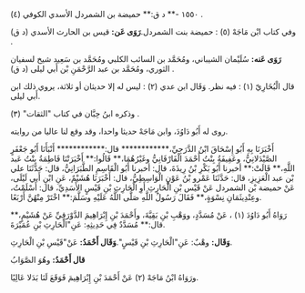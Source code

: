 ١٥٥٠ -** د ق:** حميضة بن الشمردل الأسدي الكوفي (٤) .

وفي كتاب ابْن مَاجَهْ (٥) : حميضة بنت الشمردل.**رَوَى عَن:** قيس بن الحارث الأسدي (د ق) .

**رَوَى عَنه:** سُلَيْمان الشيباني، ومُحَمَّد بن السائب الكلبي ومُحَمَّد بن سَعِيد شيخ لسفيان الثوري، ومُحَمَّد بن عبد الرَّحْمَنِ بْن أَبي ليلى (د ق) .

قال الْبُخَارِيّ (١) : فيه نظر. وَقَال ابن عدي (٢) : ليس له إلا حديثان أو ثلاثة، يروي ذلك ابن أَبي ليلى.

وذكره ابنُ حِبَّان في كتاب "الثقات" (٣) .

روى له أَبُو دَاوُدَ، وابن مَاجَهْ حديثا واحدا، وقد وقع لنا عاليا من روايته.

أَخْبَرَنَا بِهِ أَبُو إِسْحَاقَ ابْنُ الدَّرَجِيِّ،************ قال:************ أَنْبَأَنَا أَبُو جَعْفَرٍ الصَّيْدَلانِيُّ، وعَفِيفَةُ بِنْتُ أَحْمَدَ الْفَارْفَانِيُّ وغَيْرُهُمَا،** قَالُوا:** أَخْبَرَتْنَا فَاطِمَةُ بِنْتُ عَبد اللَّهِ،** قَالَتْ:** أخبرنا أَبُو بَكْرِ بْنُ رِيذَةَ، قال: أخبرنا أَبُو الْقَاسِمِ الطَّبَرَانِيُّ، قال: حَدَّثَنَا علي بْن عبد الْعَزِيزِ، قال: حَدَّثَنَا عَمْرو بْنُ عَوْنٍ الْوَاسِطِيُّ، قال: أَخْبَرَنَا هُشَيْمٌ، عَنِ ابْنِ أَبي لَيْلَى، عَنْ حميضة بْن الشمردل عَنْ قَيْس بْنِ الْحَارِثِ أَوِ الْحَارِثِ بْنِ قَيْسٍ الأَسَدِيِّ، قال: أَسْلَمْتُ، وعِنْدِيثَمَانِ نِسْوَةٍ،** فَقَالَ رَسُولُ اللَّهِ صَلَّى اللَّهُ عَلَيْهِ وسَلَّمَ:** اخْتَرْ مِنْهُنَّ أَرْبَعًا.

رَوَاهُ أَبُو دَاوُدَ (١) ، عَنْ مُسَدَّدٍ، ووَهْبِ بْنِ بَقِيَّةَ، وأَحْمَدَ بْنِ إِبْرَاهِيمَ الدَّوْرَقِيِّ عَنْ هُشَيْمٍ،** قال:** مُسَدَّدٌ فِي حَدِيثِهِ: عَنِ"الْحَارِثِ بْنِ عُمَيْرَةَ.

**وَقَال:** وهْبٌ: عَنِ"الْحَارِثِ بْنِ قَيْسٍ".**وَقَال أَحْمَدُ:** عَنْ"قَيْسِ بْنِ الْحَارِثِ.

**قال أَحْمَدُ:** وهُوَ الصَّوَابُ

ورَوَاهُ ابْنُ مَاجَهْ (٢) عَنْ أَحْمَدَ بْنِ إِبْرَاهِيمَ فَوَقَعَ لَنَا بَدَلا عَالِيًا.